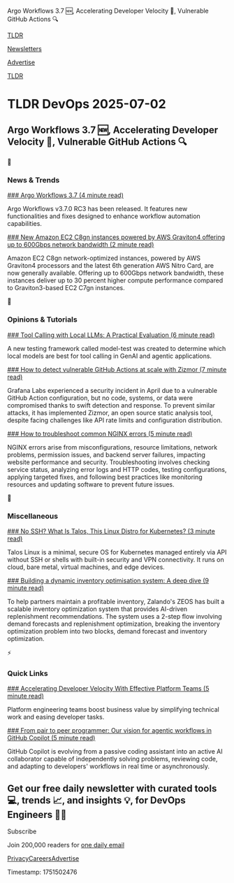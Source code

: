 Argo Workflows 3.7 🆕, Accelerating Developer Velocity 🚤, Vulnerable GitHub Actions 🔍

[TLDR](/)

[Newsletters](/newsletters)

[Advertise](https://advertise.tldr.tech/)

[TLDR](/)

# TLDR DevOps 2025-07-02

## Argo Workflows 3.7 🆕, Accelerating Developer Velocity 🚤, Vulnerable GitHub Actions 🔍

📱

### News & Trends

[### Argo Workflows 3.7 (4 minute read)](https://blog.argoproj.io/argo-workflows-3-7-4eb9a2f0f918?utm_source=tldrdevops)

Argo Workflows v3.7.0 RC3 has been released. It features new functionalities and fixes designed to enhance workflow automation capabilities.

[### New Amazon EC2 C8gn instances powered by AWS Graviton4 offering up to 600Gbps network bandwidth (2 minute read)](https://aws.amazon.com/blogs/aws/new-amazon-ec2-c8gn-instances-powered-by-aws-graviton4-offering-up-to-600gbps-network-bandwidth/?utm_source=tldrdevops)

Amazon EC2 C8gn network-optimized instances, powered by AWS Graviton4 processors and the latest 6th generation AWS Nitro Card, are now generally available. Offering up to 600Gbps network bandwidth, these instances deliver up to 30 percent higher compute performance compared to Graviton3-based EC2 C7gn instances.

🚀

### Opinions & Tutorials

[### Tool Calling with Local LLMs: A Practical Evaluation (6 minute read)](https://www.docker.com/blog/local-llm-tool-calling-a-practical-evaluation/?utm_source=tldrdevops)

A new testing framework called model-test was created to determine which local models are best for tool calling in GenAI and agentic applications.

[### How to detect vulnerable GitHub Actions at scale with Zizmor (7 minute read)](https://grafana.com/blog/2025/06/26/how-to-detect-vulnerable-github-actions-at-scale-with-zizmor/?utm_source=tldrdevops)

Grafana Labs experienced a security incident in April due to a vulnerable GitHub Action configuration, but no code, systems, or data were compromised thanks to swift detection and response. To prevent similar attacks, it has implemented Zizmor, an open source static analysis tool, despite facing challenges like API rate limits and configuration distribution.

[### How to troubleshoot common NGINX errors (5 minute read)](https://newrelic.com/blog/how-to-relic/troubleshoot-nginx-errors?utm_source=tldrdevops)

NGINX errors arise from misconfigurations, resource limitations, network problems, permission issues, and backend server failures, impacting website performance and security. Troubleshooting involves checking service status, analyzing error logs and HTTP codes, testing configurations, applying targeted fixes, and following best practices like monitoring resources and updating software to prevent future issues.

🎁

### Miscellaneous

[### No SSH? What Is Talos, This Linux Distro for Kubernetes? (3 minute read)](https://thenewstack.io/no-ssh-what-is-talos-this-linux-distro-for-kubernetes/?utm_source=tldrdevops)

Talos Linux is a minimal, secure OS for Kubernetes managed entirely via API without SSH or shells with built-in security and VPN connectivity. It runs on cloud, bare metal, virtual machines, and edge devices.

[### Building a dynamic inventory optimisation system: A deep dive (9 minute read)](https://engineering.zalando.com/posts/2025/06/inventory-optimisation-system.html?utm_source=tldrdevops)

To help partners maintain a profitable inventory, Zalando's ZEOS has built a scalable inventory optimization system that provides AI-driven replenishment recommendations. The system uses a 2-step flow involving demand forecasts and replenishment optimization, breaking the inventory optimization problem into two blocks, demand forecast and inventory optimization.

⚡️

### Quick Links

[### Accelerating Developer Velocity With Effective Platform Teams (5 minute read)](https://thenewstack.io/accelerating-developer-velocity-with-effective-platform-teams/?utm_source=tldrdevops)

Platform engineering teams boost business value by simplifying technical work and easing developer tasks.

[### From pair to peer programmer: Our vision for agentic workflows in GitHub Copilot (5 minute read)](https://github.blog/news-insights/product-news/from-pair-to-peer-programmer-our-vision-for-agentic-workflows-in-github-copilot/?utm_source=tldrdevops)

GitHub Copilot is evolving from a passive coding assistant into an active AI collaborator capable of independently solving problems, reviewing code, and adapting to developers' workflows in real time or asynchronously.

## Get our free daily newsletter with curated tools 💻, trends 📈, and insights 💡, for DevOps Engineers 👨‍💻

Subscribe

Join 200,000 readers for [one daily email](/api/latest/devops)

[Privacy](/privacy)[Careers](https://jobs.ashbyhq.com/tldr.tech)[Advertise](/devops/advertise)

Timestamp: 1751502476